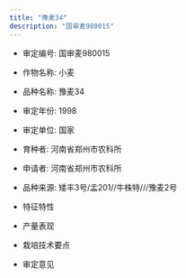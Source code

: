 ```yaml
---
title: "豫麦34"
description: "国审麦980015"
---
```

* 审定编号:  国审麦980015

*  作物名称:  小麦

*  品种名称:  豫麦34

*  审定年份:  1998

*  审定单位:  国家

* 育种者:  河南省郑州市农科所

*  申请者:  河南省郑州市农科所

*  品种来源:  矮丰3号/孟201//牛株特///豫麦2号

*  特征特性


*  产量表现


*  栽培技术要点


*  审定意见

